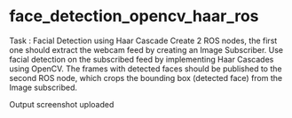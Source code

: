 # face_detection_opencv_haar_ros


Task​ : Facial Detection using Haar Cascade
Create 2 ROS nodes, the first one should extract the webcam feed by creating an
Image Subscriber. Use facial detection on the subscribed feed by implementing Haar
Cascades using OpenCV. The frames with detected faces should be published to the
second ROS node, which crops the bounding box (detected face) from the Image
subscribed.

Output screenshot uploaded
